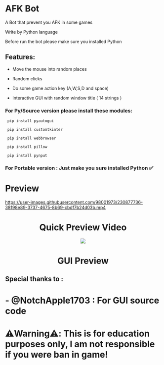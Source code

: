 # AFK Bot

A Bot that prevent you AFK in some games

Write by Python language

Before run the bot please make sure you installed Python

## Features:

- Move the mouse into random places

- Random clicks

- Do some game action key (A,W,S,D and space)

- Interactive GUI with random window title ( 14 strings )

### For Py/Source version please install these modules:

```
 pip install pyautogui

 pip install customtkinter

 pip install webbrowser
 
 pip install pillow 
 
 pip install pynput
```

### For Portable version : Just make you sure installed Python ✅

# Preview

https://user-images.githubusercontent.com/98001973/230877736-38198e89-3737-4675-8b69-cbdf7b24d03b.mp4
        
<p align="center">
<h1 align="center">Quick Preview Video</h1>
</p>

<p align="center">          
  <img src="https://user-images.githubusercontent.com/98001973/230878016-8bf3cc30-fc20-4332-b42f-d252ab799545.png">
</p>
           
<p align="center">
<h1 align="center">GUI Preview</h1>
</p>

## Special thanks to :

# - @NotchApple1703 : For GUI source code

# ⚠️Warning⚠️: This is for education purposes only, I am not responsible if you were ban in game!
